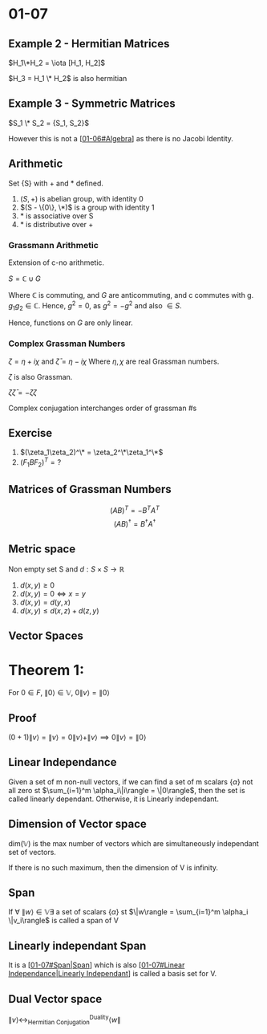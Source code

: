 # 01-07


## Example 2 - Hermitian Matrices

$H_1\*H_2 = \iota [H_1, H_2]$

$H_3 = H_1 \* H_2$ is also hermitian

## Example 3 - Symmetric Matrices

$S_1 \* S_2 = {S_1, S_2}$

However this is not a [[01-06#Algebra]] as there is no Jacobi Identity.

## Arithmetic

Set {S} with + and * defined.

1. $(S, +)$ is abelian group, with identity 0
2. $(S - \{0\}, \*)$ is a group with identity 1
3. \* is associative over S
4. \* is distributive over +

### Grassmann Arithmetic

Extension of c-no arithmetic.

$S = \mathbb C \cup G$

Where $\mathbb C$ is commuting, and $G$ are anticommuting, and c commutes with g. $g_1g_2 \in \mathbb{C}$. Hence, $g^2 = 0$, as $g^2 = -g^2$ and also $\in S$.

Hence, functions on $G$ are only linear.

### Complex Grassman Numbers

$\zeta = \eta + i\chi$ and $\bar\zeta = \eta-i\chi$
Where $\eta, \chi$  are real Grassman numbers.

${\zeta}$ is also Grassman.

$\zeta \bar\zeta = -\bar\zeta \zeta$

Complex conjugation interchanges order of grassman #s

## Exercise

1. $(\zeta_1\zeta_2)^\* = \zeta_2^\*\zeta_1^\*$
2. $(F_1BF_2)^T = ?$

## Matrices of Grassman Numbers

$$(AB)^T = -B^TA^T$$
$$(AB)^\dagger = B^\dagger A^\dagger$$

## Metric space

Non empty set S and $d:S\times S\rightarrow\mathbb{R}$

1. $d(x,y) \ge 0$
2. $d(x,y) = 0 \iff x=y$
3. $d(x,y) = d(y,x)$
4. $d(x,y) \le d(x,z) + d(z,y)$
   
## Vector Spaces

# Theorem 1:

For $0\in F$, $\|0\rangle \in \mathbb V$, $0\|v\rangle = \|0\rangle$

## Proof

$(0+1) \|v\rangle = \|v\rangle = 0\|v\rangle +\|v\rangle \implies 0\|v\rangle = \|0\rangle$

## Linear Independance

Given a set of m non-null vectors, if we can find a set of m scalars $\{\alpha\}$ not all zero st $\sum_{i=1}^m \alpha_i\|i\rangle = \|0\rangle$, then the set is called linearly dependant. Otherwise, it is Linearly independant.

## Dimension of Vector space

$\text{dim}(\mathbb V)$ is the max number of vectors which are simultaneously independant set of vectors.

If there is no such maximum, then the dimension of V is infinity.

## Span

If $\forall\ \|w\rangle \in \mathbb V \exists$ a set of scalars $\{\alpha\}$ st 
$\|w\rangle = \sum_{i=1}^m \alpha_i \|v_i\rangle$ is called a span of V

## Linearly independant Span

It is a [[01-07#Span|Span]] which is also [[01-07#Linear Independance|Linearly Independant]] is called a basis set for V.

## Dual Vector space

$\|v\rangle \leftrightarrow^{\text{Duality}}_{\text{Hermitian Conjugation}} \langle w\|$

[//begin]: # "Autogenerated link references for markdown compatibility"
[01-06#Algebra]: 01-06 "01-06"
[01-07#Span|Span]: 01-07 "01-07"
[01-07#Linear Independance|Linearly Independant]: 01-07 "01-07"
[//end]: # "Autogenerated link references"